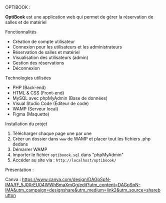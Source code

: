 OPTIBOOK :

**OptiBook** est une application web qui permet de gérer la réservation de salles et de matériel


Fonctionnalités

- Création de compte utilisateur
- Connexion pour les utilisateurs et les administrateurs
- Réservation de salles et matériel
- Visualisation des utilisateurs (admin)
- Gestion des réservations
- Déconnexion



Technologies utilisées

- PHP (Back-end)
- HTML & CSS (Front-end)
- MySQL avec phpMyAdmin (Base de données)
- Visual Studio Code (Éditeur de code)
- WAMP (Serveur local)
- Figma (Maquette)


Installation du projet

1. Télécharger chaque page une par une
2. Créer un dossier dans `www` de WAMP et placer tout les fichiers .php dedans
3. Démarrer WAMP
4. Importer le fichier `optiboook.sql` dans "phpMyAdmin"
5. Accéder au site via : `http://localhost/optiboook/`


Présentation :

Canva : https://www.canva.com/design/DAGpSpN-lMA/fF_5J0XrEU04WWhBmaXmGg/edit?utm_content=DAGpSpN-lMA&utm_campaign=designshare&utm_medium=link2&utm_source=sharebutton

